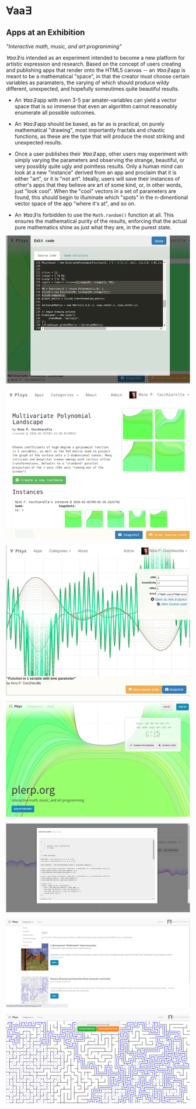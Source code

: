# ∀aa∃ #
## Apps at an Exhibition ##

*"Interactive math, music, and art programming"*

*∀aa∃* is intended as an experiment intended to become a new platform for artistic expression and research.  Based on the concept of users creating and publishing apps that render onto the HTML5 canvas -- an *∀aa∃* app is meant to be a mathematical "space", in that the creator must choose certain variables as paramaters, the varying of which should produce wildy different, unexpected, and hopefully someutimes quite beautiful results.  

- An *∀aa∃* app with even 3-5 par amater-variables can yield a vector space that is so immense that even an algorithm cannot reasonably enumerate all possible outcomes.

- An *∀aa∃* app should be based, as far as is practical, on purely mathematical "drawing", most importantly fractals and chaotic functions, as these are the type that will produce the most striking and unexpected results.

- Once a user publishes their *∀aa∃* app, other users may experiment with simply varying the parameters and observing the strange, beautiful, or very possibly quite ugly and pointless results.  Only a human mind can look at a new "instance" derived from an app and proclaim that it is either "art", or it is "not art".  Ideally, users will save their instances of other's apps that they believe are art of some kind, or, in other words, just "look cool".  When the "cool" vectors in a set of parameters are found, this should begin to illuminate which "spots" in the n-dimentional vector space of the app "where it's at", and so on.

- An *∀aa∃* is forbidden to use the `Math.random()` function at all.  This ensures the mathematical purity of the results, enforcing that the actual pure mathematics shine as just what they are, in the purest state.


![Alt text](src/static/site/img/screenshots/9.png "Interactive math, music, and art programming")

![Alt text](src/static/site/img/screenshots/8.png "Interactive math, music, and art programming")

![Alt text](src/static/site/img/screenshots/7.png "Interactive math, music, and art programming")

![Alt text](src/static/site/img/screenshots/6.png "Interactive math, music, and art programming")

![Alt text](src/static/site/img/screenshots/3.png "show-source feature")

![Alt text](src/static/site/img/screenshots/4.png "Interactive math, music, and art programming")

![Alt text](src/static/site/img/screenshots/5.png "show-source feature")
